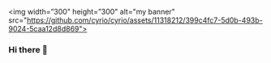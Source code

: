 <img width=”300" height=”300" alt="my banner" src="https://github.com/cyrio/cyrio/assets/11318212/399c4fc7-5d0b-493b-9024-5caa12d8d869">

### Hi there 👋

<!--
**cyrio/cyrio** is a ✨ _special_ ✨ repository because its `README.md` (this file) appears on your GitHub profile.

Here are some ideas to get you started:

- 🔭 I’m currently working on ...
- 🌱 I’m currently learning ...
- 👯 I’m looking to collaborate on ...
- 🤔 I’m looking for help with ...
- 💬 Ask me about ...
- 📫 How to reach me: ...
- 😄 Pronouns: ...
- ⚡ Fun fact: ...
-->
